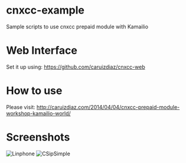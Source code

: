 cnxcc-example
=============

Sample scripts to use cnxcc prepaid module with Kamailio

Web Interface
=============

Set it up using: https://github.com/caruizdiaz/cnxcc-web

How to use
=============
Please visit: 
http://caruizdiaz.com/2014/04/04/cnxcc-prepaid-module-workshop-kamailio-world/

Screenshots
=============
![Linphone](http://caruizdiaz.com/wp-content/uploads/2014/04/linphone-cnxcc.png)
![CSipSimple](http://caruizdiaz.com/wp-content/uploads/2014/04/cnxcc-csipsimple.png)

